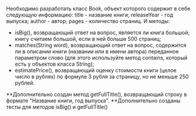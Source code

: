 Необходимо разработать класс Book, объект которого содержит в себе следующую информацию:
title - название книги;
releaseYear - год выпуска;
author - автор;
pages - количество страниц.
И методы:
- isBig(), возвращающий ответ на вопрос, является ли книга большой; книгу считаем большой, если в ней больше 500 страниц;
- matches(String word), возвращающий ответ на вопрос, содержится ли в описании книги (названии или в имени автора) переданное параметром слово (для этого используйте метод contains, который есть у объектов класса String);
- estimatePrice(), возвращающий оценку стоимости книги (целое число в рублях) по формуле 3 рубля за страницу, но не меньше 250 рублей.
  
**Дополнительно создан метод getFullTitle(), возвращающий строку в формате "Название книги, год выпуска". 
**Дополнительно созданы тесты для методов isBig() и getFullTitle()
 

